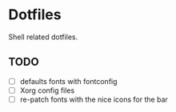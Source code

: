 # Dotfiles

Shell related dotfiles.

## TODO

- [ ] defaults fonts with fontconfig
- [ ] Xorg config files
- [ ] re-patch fonts with the nice icons for the bar
